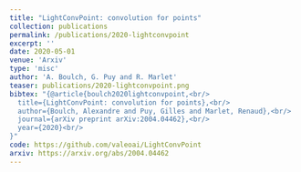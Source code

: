 ```yaml
---
title: "LightConvPoint: convolution for points"
collection: publications
permalink: /publications/2020-lightconvpoint
excerpt: ''
date: 2020-05-01
venue: 'Arxiv'
type: 'misc'
author: 'A. Boulch, G. Puy and R. Marlet'
teaser: publications/2020-lightconvpoint.png 
bibtex: "{@article{boulch2020lightconvpoint,<br/>
  title={LightConvPoint: convolution for points},<br/>
  author={Boulch, Alexandre and Puy, Gilles and Marlet, Renaud},<br/>
  journal={arXiv preprint arXiv:2004.04462},<br/>
  year={2020}<br/>
}"
code: https://github.com/valeoai/LightConvPoint
arxiv: https://arxiv.org/abs/2004.04462
---
```


